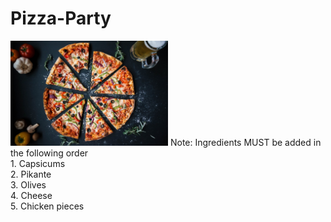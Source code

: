 # Pizza-Party
<img src="https://github.com/peenalGupta/Pizza-Party/blob/main/Images/Pizza.jpg" width=50% height=50%>
Note: Ingredients MUST be added in the following order <br />
1. Capsicums <br />
2. Pikante <br />
3. Olives <br />
4. Cheese <br />
5. Chicken pieces <br />

